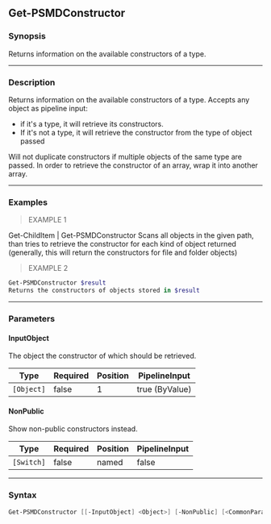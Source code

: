 Get-PSMDConstructor
-------------------

### Synopsis
Returns information on the available constructors of a type.

---

### Description

Returns information on the available constructors of a type.
Accepts any object as pipeline input:
- if it's a type, it will retrieve its constructors.
- If it's not a type, it will retrieve the constructor from the type of object passed

Will not duplicate constructors if multiple objects of the same type are passed.
In order to retrieve the constructor of an array, wrap it into another array.

---

### Examples
> EXAMPLE 1

Get-ChildItem | Get-PSMDConstructor
Scans all objects in the given path, than tries to retrieve the constructor for each kind of object returned
(generally, this will return the constructors for file and folder objects)
> EXAMPLE 2

```PowerShell
Get-PSMDConstructor $result
Returns the constructors of objects stored in $result
```

---

### Parameters
#### **InputObject**
The object the constructor of which should be retrieved.

|Type      |Required|Position|PipelineInput |
|----------|--------|--------|--------------|
|`[Object]`|false   |1       |true (ByValue)|

#### **NonPublic**
Show non-public constructors instead.

|Type      |Required|Position|PipelineInput|
|----------|--------|--------|-------------|
|`[Switch]`|false   |named   |false        |

---

### Syntax
```PowerShell
Get-PSMDConstructor [[-InputObject] <Object>] [-NonPublic] [<CommonParameters>]
```
